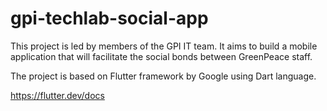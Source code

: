 # gpi-techlab-social-app

This project is led by members of the GPI IT team. It aims to build a mobile application that will facilitate the social bonds between GreenPeace staff.

The project is based on Flutter framework by Google using Dart language.

https://flutter.dev/docs
